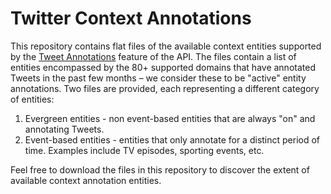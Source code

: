 # Twitter Context Annotations

This repository contains flat files of the available context entities supported by the [Tweet Annotations](https://developer.twitter.com/en/docs/twitter-api/annotations/overview) feature of the API. The files contain a list of entities encompassed by the 80+ supported domains that have annotated Tweets in the past few months – we consider these to be "active" entity annotations. Two files are provided, each representing a different category of entities:

1. Evergreen entities - non event-based entities that are always "on" and annotating Tweets.
2. Event-based entities - entities that only annotate for a distinct period of time. Examples include TV episodes, sporting events, etc.

Feel free to download the files in this repository to discover the extent of available context annotation entities.
